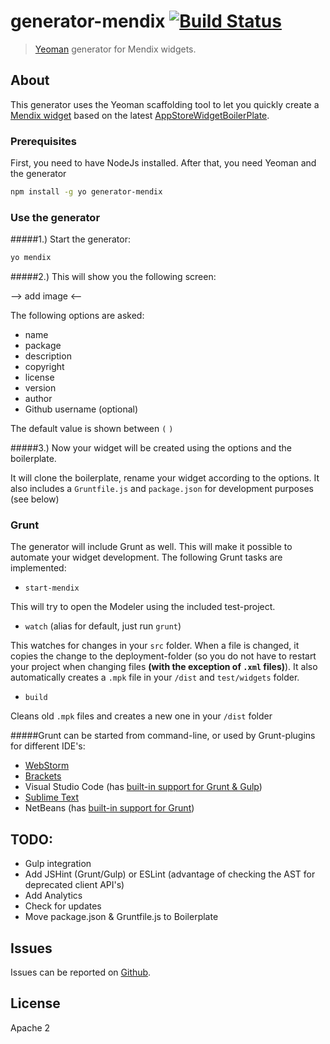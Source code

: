 # generator-mendix [![Build Status](https://secure.travis-ci.org/JelteMX/generator-mendix.png?branch=master)](https://travis-ci.org/JelteMX/generator-mendix)

> [Yeoman](http://yeoman.io) generator for Mendix widgets.

## About

This generator uses the Yeoman scaffolding tool to let you quickly create a [Mendix widget](https://world.mendix.com/display/public/howto50/Custom+Widget+Development) based on the latest [AppStoreWidgetBoilerPlate](https://github.com/mendix/AppStoreWidgetBoilerplate).

### Prerequisites

First, you need to have NodeJs installed. After that, you need Yeoman and the generator

```bash
npm install -g yo generator-mendix
```

### Use the generator

#####1.) Start the generator:

```bash
yo mendix
```

#####2.) This will show you the following screen:

--> add image <--

The following options are asked:

* name
* package
* description
* copyright
* license
* version
* author
* Github username (optional)

The default value is shown between ``(`` ``)``

#####3.) Now your widget will be created using the options and the boilerplate.

It will clone the boilerplate, rename your widget according to the options. It also includes a ``Gruntfile.js`` and ``package.json`` for development purposes (see below)

### Grunt

The generator will include Grunt as well. This will make it possible to automate your widget development. The following Grunt tasks are implemented:

* ``start-mendix``

This will try to open the Modeler using the included test-project.

* ``watch`` (alias for default, just run ``grunt``)

This watches for changes in your ``src`` folder. When a file is changed, it copies the change to the deployment-folder (so you do not have to restart your project when changing files **(with the exception of ``.xml`` files)**). It also automatically creates a ``.mpk`` file in your ``/dist`` and ``test/widgets`` folder.

* ``build``

Cleans old ``.mpk`` files and creates a new one in your ``/dist`` folder

#####Grunt can be started from command-line, or used by Grunt-plugins for different IDE's:

* [WebStorm](https://www.jetbrains.com/webstorm/help/using-grunt-task-runner.html)
* [Brackets](https://github.com/dhategan/brackets-grunt) 
* Visual Studio Code (has [built-in support for Grunt & Gulp](https://code.visualstudio.com/Docs/editor/tasks))
* [Sublime Text](https://github.com/tvooo/sublime-grunt)
* NetBeans (has [built-in support for Grunt](https://blogs.oracle.com/geertjan/entry/grunting_in_netbeans_ide))

## TODO:

* Gulp integration
* Add JSHint (Grunt/Gulp) or ESLint (advantage of checking the AST for deprecated client API's)
* Add Analytics
* Check for updates
* Move package.json & Gruntfile.js to Boilerplate

## Issues

Issues can be reported on [Github](https://github.com/JelteMX/generator-mendix/issues).

## License

Apache 2
